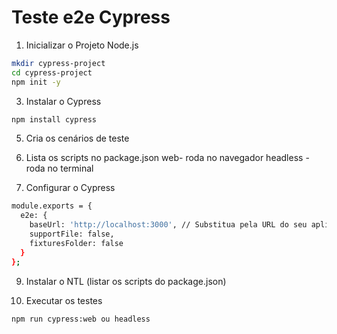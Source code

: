 # Teste e2e Cypress

1. Inicializar o Projeto Node.js
```sh   
mkdir cypress-project
cd cypress-project
npm init -y
```

3. Instalar o Cypress
```sh
npm install cypress
```

5. Cria os cenários de teste

6. Lista os scripts no package.json
web- roda no navegador
headless - roda no terminal

7. Configurar o Cypress
```sh
module.exports = {
  e2e: {
    baseUrl: 'http://localhost:3000', // Substitua pela URL do seu aplicativo
    supportFile: false,
    fixturesFolder: false
  }
};
```

9.  Instalar o NTL (listar os scripts do package.json)

10.  Executar os testes
```sh
npm run cypress:web ou headless
```
